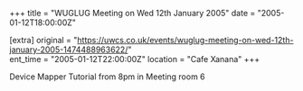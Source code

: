 +++
title = "WUGLUG Meeting on Wed 12th January 2005"
date = "2005-01-12T18:00:00Z"

[extra]
original = "https://uwcs.co.uk/events/wuglug-meeting-on-wed-12th-january-2005-1474488963622/"    
ent_time = "2005-01-12T22:00:00Z"
location = "Cafe Xanana"
+++

Device Mapper Tutorial from 8pm in Meeting room 6


